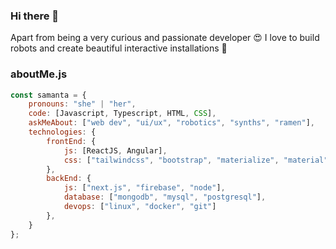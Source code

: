 ### Hi there 👋

Apart from being a very curious and passionate developer 😍 I love to build robots and create beautiful interactive installations 🤖<br>

### aboutMe.js

```javascript
const samanta = {
    pronouns: "she" | "her",
    code: [Javascript, Typescript, HTML, CSS],
    askMeAbout: ["web dev", "ui/ux", "robotics", "synths", "ramen"],
    technologies: {
        frontEnd: {
            js: [ReactJS, Angular],
            css: ["tailwindcss", "bootstrap", "materialize", "material"]
        },
        backEnd: {
            js: ["next.js", "firebase", "node"],
            database: ["mongodb", "mysql", "postgresql"],
            devops: ["linux", "docker", "git"]
        },
    }
};
```
